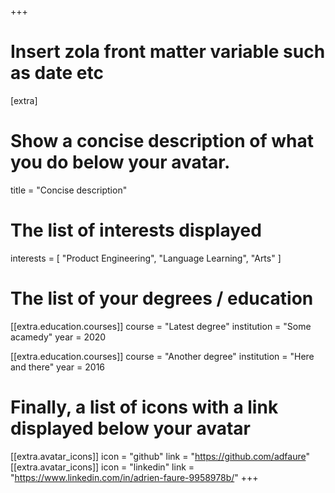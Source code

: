 +++
# Insert zola front matter variable such as date etc

[extra]

# Show a concise description of what you do below your avatar.
title = "Concise description"

# The list of interests displayed
interests = [
"Product Engineering",
"Language Learning",
"Arts"
]

# The list of your degrees / education
[[extra.education.courses]]
course = "Latest degree"
institution = "Some acamedy"
year = 2020

[[extra.education.courses]]
course = "Another degree"
institution = "Here and there"
year = 2016

# Finally, a list of icons with a link displayed below your avatar
[[extra.avatar_icons]]
icon = "github"
link = "https://github.com/adfaure"
[[extra.avatar_icons]]
icon = "linkedin"
link = "https://www.linkedin.com/in/adrien-faure-9958978b/"
+++
